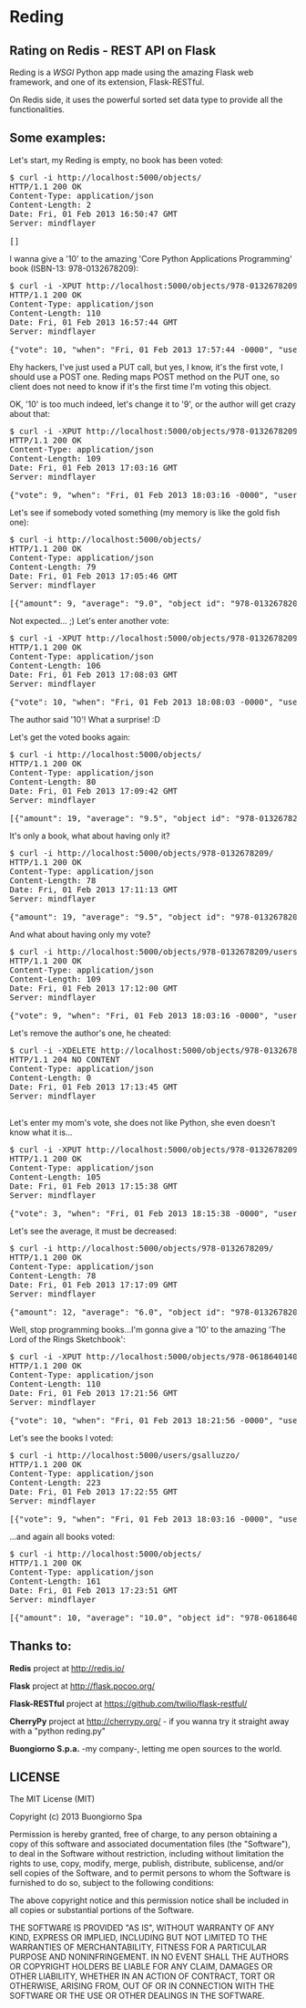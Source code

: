 Reding
======

Rating on Redis - REST API on Flask
-----------------------------------

Reding is a *WSGI* Python app made using the amazing Flask web framework, and one of its extension, Flask-RESTful.

On Redis side, it uses the powerful sorted set data type to provide all the functionalities.


Some examples:
--------------

Let's start, my Reding is empty, no book has been voted:
<pre>
$ curl -i http://localhost:5000/objects/
HTTP/1.1 200 OK
Content-Type: application/json
Content-Length: 2
Date: Fri, 01 Feb 2013 16:50:47 GMT
Server: mindflayer

[]
</pre>

I wanna give a '10' to the amazing 'Core Python Applications Programming' book (ISBN-13: 978-0132678209):
<pre>
$ curl -i -XPUT http://localhost:5000/objects/978-0132678209/users/gsalluzzo/?vote=10
HTTP/1.1 200 OK
Content-Type: application/json
Content-Length: 110
Date: Fri, 01 Feb 2013 16:57:44 GMT
Server: mindflayer

{"vote": 10, "when": "Fri, 01 Feb 2013 17:57:44 -0000", "user_id": "gsalluzzo", "object_id": "978-0132678209"}
</pre>
Ehy hackers, I've just used a PUT call, but yes, I know, it's the first vote, I should use a POST one. Reding maps POST method on the PUT one, so client does not need to know if it's the first time I'm voting this object.

OK, '10' is too much indeed, let's change it to '9', or the author will get crazy about that:
<pre>
$ curl -i -XPUT http://localhost:5000/objects/978-0132678209/users/gsalluzzo/?vote=9
HTTP/1.1 200 OK
Content-Type: application/json
Content-Length: 109
Date: Fri, 01 Feb 2013 17:03:16 GMT
Server: mindflayer

{"vote": 9, "when": "Fri, 01 Feb 2013 18:03:16 -0000", "user_id": "gsalluzzo", "object_id": "978-0132678209"}
</pre>

Let's see if somebody voted something (my memory is like the gold fish one):
<pre>
$ curl -i http://localhost:5000/objects/
HTTP/1.1 200 OK
Content-Type: application/json
Content-Length: 79
Date: Fri, 01 Feb 2013 17:05:46 GMT
Server: mindflayer

[{"amount": 9, "average": "9.0", "object_id": "978-0132678209", "votes_no": 1}]
</pre>

Not expected... ;) Let's enter another vote:
<pre>
$ curl -i -XPUT http://localhost:5000/objects/978-0132678209/users/wchun/?vote=10
HTTP/1.1 200 OK
Content-Type: application/json
Content-Length: 106
Date: Fri, 01 Feb 2013 17:08:03 GMT
Server: mindflayer

{"vote": 10, "when": "Fri, 01 Feb 2013 18:08:03 -0000", "user_id": "wchun", "object_id": "978-0132678209"}
</pre>
The author said '10'! What a surprise! :D

Let's get the voted books again:
<pre>
$ curl -i http://localhost:5000/objects/
HTTP/1.1 200 OK
Content-Type: application/json
Content-Length: 80
Date: Fri, 01 Feb 2013 17:09:42 GMT
Server: mindflayer

[{"amount": 19, "average": "9.5", "object_id": "978-0132678209", "votes_no": 2}]
</pre>

It's only a book, what about having only it?
<pre>
$ curl -i http://localhost:5000/objects/978-0132678209/
HTTP/1.1 200 OK
Content-Type: application/json
Content-Length: 78
Date: Fri, 01 Feb 2013 17:11:13 GMT
Server: mindflayer

{"amount": 19, "average": "9.5", "object_id": "978-0132678209", "votes_no": 2}
</pre>

And what about having only my vote?
<pre>
$ curl -i http://localhost:5000/objects/978-0132678209/users/gsalluzzo/
HTTP/1.1 200 OK
Content-Type: application/json
Content-Length: 109
Date: Fri, 01 Feb 2013 17:12:00 GMT
Server: mindflayer

{"vote": 9, "when": "Fri, 01 Feb 2013 18:03:16 -0000", "user_id": "gsalluzzo", "object_id": "978-0132678209"}
</pre>

Let's remove the author's one, he cheated:
<pre>
$ curl -i -XDELETE http://localhost:5000/objects/978-0132678209/users/wchun/
HTTP/1.1 204 NO CONTENT
Content-Type: application/json
Content-Length: 0
Date: Fri, 01 Feb 2013 17:13:45 GMT
Server: mindflayer

</pre>

Let's enter my mom's vote, she does not like Python, she even doesn't know what it is...
<pre>
$ curl -i -XPUT http://localhost:5000/objects/978-0132678209/users/mymom/?vote=3
HTTP/1.1 200 OK
Content-Type: application/json
Content-Length: 105
Date: Fri, 01 Feb 2013 17:15:38 GMT
Server: mindflayer

{"vote": 3, "when": "Fri, 01 Feb 2013 18:15:38 -0000", "user_id": "mymom", "object_id": "978-0132678209"}
</pre>

Let's see the average, it must be decreased:
<pre>
$ curl -i http://localhost:5000/objects/978-0132678209/
HTTP/1.1 200 OK
Content-Type: application/json
Content-Length: 78
Date: Fri, 01 Feb 2013 17:17:09 GMT
Server: mindflayer

{"amount": 12, "average": "6.0", "object_id": "978-0132678209", "votes_no": 2}
</pre>

Well, stop programming books...I'm gonna give a '10' to the amazing 'The Lord of the Rings Sketchbook':
<pre>
$ curl -i -XPUT http://localhost:5000/objects/978-0618640140/users/gsalluzzo/?vote=10
HTTP/1.1 200 OK
Content-Type: application/json
Content-Length: 110
Date: Fri, 01 Feb 2013 17:21:56 GMT
Server: mindflayer

{"vote": 10, "when": "Fri, 01 Feb 2013 18:21:56 -0000", "user_id": "gsalluzzo", "object_id": "978-0618640140"}
</pre>

Let's see the books I voted:
<pre>
$ curl -i http://localhost:5000/users/gsalluzzo/
HTTP/1.1 200 OK
Content-Type: application/json
Content-Length: 223
Date: Fri, 01 Feb 2013 17:22:55 GMT
Server: mindflayer

[{"vote": 9, "when": "Fri, 01 Feb 2013 18:03:16 -0000", "user_id": "gsalluzzo", "object_id": "978-0132678209"}, {"vote": 10, "when": "Fri, 01 Feb 2013 18:21:56 -0000", "user_id": "gsalluzzo", "object_id": "978-0618640140"}]
</pre>

...and again all books voted:
<pre>
$ curl -i http://localhost:5000/objects/
HTTP/1.1 200 OK
Content-Type: application/json
Content-Length: 161
Date: Fri, 01 Feb 2013 17:23:51 GMT
Server: mindflayer

[{"amount": 10, "average": "10.0", "object_id": "978-0618640140", "votes_no": 1}, {"amount": 12, "average": "6.0", "object_id": "978-0132678209", "votes_no": 2}]
</pre>


Thanks to:
----------

**Redis** project at http://redis.io/

**Flask** project at http://flask.pocoo.org/

**Flask-RESTful** project at https://github.com/twilio/flask-restful/

**CherryPy** project at http://cherrypy.org/ - if you wanna try it straight away with a "python reding.py"

**Buongiorno S.p.a.** -my company-, letting me open sources to the world.


LICENSE
-------

The MIT License (MIT)

Copyright (c) 2013 Buongiorno Spa

Permission is hereby granted, free of charge, to any person obtaining a copy of this software and associated documentation files (the "Software"), to deal in the Software without restriction, including without limitation the rights to use, copy, modify, merge, publish, distribute, sublicense, and/or sell copies of the Software, and to permit persons to whom the Software is furnished to do so, subject to the following conditions:

The above copyright notice and this permission notice shall be included in all copies or substantial portions of the Software.

THE SOFTWARE IS PROVIDED "AS IS", WITHOUT WARRANTY OF ANY KIND, EXPRESS OR IMPLIED, INCLUDING BUT NOT LIMITED TO THE WARRANTIES OF MERCHANTABILITY, FITNESS FOR A PARTICULAR PURPOSE AND NONINFRINGEMENT. IN NO EVENT SHALL THE AUTHORS OR COPYRIGHT HOLDERS BE LIABLE FOR ANY CLAIM, DAMAGES OR OTHER LIABILITY, WHETHER IN AN ACTION OF CONTRACT, TORT OR OTHERWISE, ARISING FROM, OUT OF OR IN CONNECTION WITH THE SOFTWARE OR THE USE OR OTHER DEALINGS IN THE SOFTWARE.

